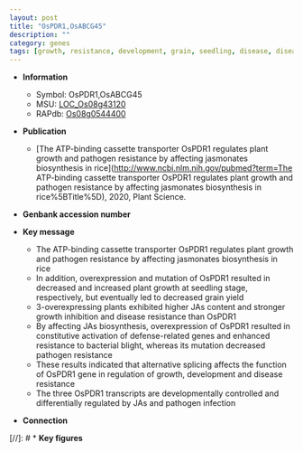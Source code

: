 ```yaml
---
layout: post
title: "OsPDR1,OsABCG45"
description: ""
category: genes
tags: [growth, resistance, development, grain, seedling, disease, disease resistance, bacterial blight, grain yield, yield, pathogen, transporter, plant growth, pathogen resistance]
---
```


* **Information**  
    + Symbol: OsPDR1,OsABCG45  
    + MSU: [LOC_Os08g43120](http://rice.plantbiology.msu.edu/cgi-bin/ORF_infopage.cgi?orf=LOC_Os08g43120)  
    + RAPdb: [Os08g0544400](http://rapdb.dna.affrc.go.jp/viewer/gbrowse_details/irgsp1?name=Os08g0544400)  

* **Publication**  
    + [The ATP-binding cassette transporter OsPDR1 regulates plant growth and pathogen resistance by affecting jasmonates biosynthesis in rice](http://www.ncbi.nlm.nih.gov/pubmed?term=The ATP-binding cassette transporter OsPDR1 regulates plant growth and pathogen resistance by affecting jasmonates biosynthesis in rice%5BTitle%5D), 2020, Plant Science.

* **Genbank accession number**  

* **Key message**  
    + The ATP-binding cassette transporter OsPDR1 regulates plant growth and pathogen resistance by affecting jasmonates biosynthesis in rice
    + In addition, overexpression and mutation of OsPDR1 resulted in decreased and increased plant growth at seedling stage, respectively, but eventually led to decreased grain yield
    + 3-overexpressing plants exhibited higher JAs content and stronger growth inhibition and disease resistance than OsPDR1
    + By affecting JAs biosynthesis, overexpression of OsPDR1 resulted in constitutive activation of defense-related genes and enhanced resistance to bacterial blight, whereas its mutation decreased pathogen resistance
    + These results indicated that alternative splicing affects the function of OsPDR1 gene in regulation of growth, development and disease resistance
    + The three OsPDR1 transcripts are developmentally controlled and differentially regulated by JAs and pathogen infection

* **Connection**  

[//]: # * **Key figures**  


